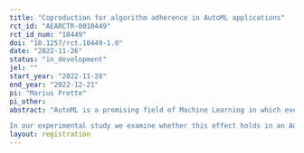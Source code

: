 ```yaml
---
title: "Coproduction for algorithm adherence in AutoML applications"
rct_id: "AEARCTR-0010449"
rct_id_num: "10449"
doi: "10.1257/rct.10449-1.0"
date: "2022-11-26"
status: "in_development"
jel: ""
start_year: "2022-11-28"
end_year: "2022-12-21"
pi: "Marius Protte"
pi_other:
abstract: "AutoML is a promising field of Machine Learning in which even non-experts can participate in the advantages of data science and, for instance, benefit from predictions of algorithms. However, non-experts cannot necessarily evaluate the benefits of AutoML predictions and, hence, decide against those predictions and rather trust in their own expertise of their field even if it is not rational to do so (i.e., algorithm aversion; Burton et al. 2020, Jussupow et al. 2020). For instance, an engineer who is responsible for the maintenance of a production unit and worked at the machine for several years, determines the timing of maintenance based on his experience no matter what a recently installed maintenance artificial intelligence (AI) predicts. As AI is more efficient for many tasks, we investigate how to foster trust of domain experts in AI technologies. Coproduction (i.e., the engagement of customers in the production process) has shown the strived effects in the provision of services as well as classic production set-ups. There is also evidence, that algorithm aversion decreases when users can modify these algorithms (Dietvorst et al. 2018) 
In our experimental study we examine whether this effect holds in an AutoML set-up. We create an environment, in which subjects act as engineers and are confronted with an AI that helps to predict malfunctions of their machine. We implement two groups (i.e., baseline group and coproduction group) and compare between those groups whether coproduction indeed fosters trust of the subjects resulting in decisions that are more conform with the AI predictions."
layout: registration
---
```


